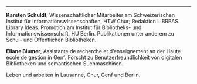 --- 

**Karsten Schuldt**, Wissenschaftlicher Mitarbeiter am Schweizerischen
Institut für Informationswissenschaften, HTW Chur; Redaktion LIBREAS.
Library Ideas. Promotion am Institut für Bibliotheks- und
Informationswissenschaft, HU Berlin. Publikationen unter anderem zu
Schul- und Öffentlichen Bibliotheken.

**Eliane Blumer**, Assistante de recherche et d’enseignement an der
Haute école de gestion in Genf. Forscht zu Benutzerfreundlichkeit von
digitalen Bibliotheken und semantischen Suchmaschinen.

Leben und arbeiten in Lausanne, Chur, Genf und Berlin.

